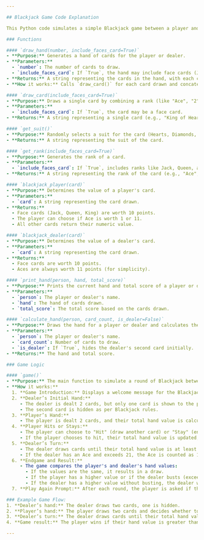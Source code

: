 ```yaml
---

## Blackjack Game Code Explanation

This Python code simulates a simple Blackjack game between a player and a dealer. It implements basic Blackjack rules, allowing the player to make choices and the dealer to act according to the game's logic.

### Functions

#### `draw_hand(number, include_faces_card=True)`
- **Purpose:** Generates a hand of cards for the player or dealer.
- **Parameters:** 
  - `number`: The number of cards to draw.
  - `include_faces_card`: If `True`, the hand may include face cards (Jack, Queen, King).
- **Returns:** A string representing the cards in the hand, with each card on a new line.
- **How it works:** Calls `draw_card()` for each card drawn and concatenates the results.

#### `draw_card(include_faces_card=True)`
- **Purpose:** Draws a single card by combining a rank (like "Ace", "2", "King") and a suit (like "Hearts", "Clubs").
- **Parameters:**
  - `include_faces_card`: If `True`, the card may be a face card.
- **Returns:** A string representing a single card (e.g., "King of Hearts").

#### `get_suit()`
- **Purpose:** Randomly selects a suit for the card (Hearts, Diamonds, Spades, Clubs).
- **Returns:** A string representing the suit of the card.

#### `get_rank(include_faces_card=True)`
- **Purpose:** Generates the rank of a card.
- **Parameters:**
  - `include_faces_card`: If `True`, includes ranks like Jack, Queen, and King.
- **Returns:** A string representing the rank of the card (e.g., "Ace", "7", "King").

#### `blackjack_player(card)`
- **Purpose:** Determines the value of a player's card.
- **Parameters:** 
  - `card`: A string representing the card drawn.
- **Returns:** 
  - Face cards (Jack, Queen, King) are worth 10 points.
  - The player can choose if Ace is worth 1 or 11.
  - All other cards return their numeric value.

#### `blackjack_dealer(card)`
- **Purpose:** Determines the value of a dealer's card.
- **Parameters:** 
  - `card`: A string representing the card drawn.
- **Returns:** 
  - Face cards are worth 10 points.
  - Aces are always worth 11 points (for simplicity).

#### `print_hand(person, hand, total_score)`
- **Purpose:** Prints the current hand and total score of a player or dealer.
- **Parameters:**
  - `person`: The player or dealer's name.
  - `hand`: The hand of cards drawn.
  - `total_score`: The total score based on the cards drawn.

#### `calculate_hand(person, card_count, is_dealer=False)`
- **Purpose:** Draws the hand for a player or dealer and calculates the total score.
- **Parameters:**
  - `person`: The player or dealer's name.
  - `card_count`: Number of cards to draw.
  - `is_dealer`: If `True`, hides the dealer's second card initially.
- **Returns:** The hand and total score.

### Game Logic

#### `game()`
- **Purpose:** The main function to simulate a round of Blackjack between the player and the dealer.
- **How it works:**
  1. **Game Introduction:** Displays a welcome message for the Blackjack game.
  2. **Dealer’s Initial Hand:**
     - The dealer is dealt 2 cards, but only one card is shown to the player.
     - The second card is hidden as per Blackjack rules.
  3. **Player’s Hand:**
     - The player is dealt 2 cards, and their total hand value is calculated using `blackjack_player()`.
  4. **Player Hits or Stays:**
     - The player can choose to "Hit" (draw another card) or "Stay" (end their turn).
     - If the player chooses to hit, their total hand value is updated, and they continue until they either stay or exceed 21.
  5. **Dealer’s Turn:**
     - The dealer draws cards until their total hand value is at least 17.
     - If the dealer has an Ace and exceeds 21, the Ace is counted as 1 instead of 11.
  6. **Endgame and Result:**
     - The game compares the player's and dealer's hand values:
       - If the values are the same, it results in a draw.
       - If the player has a higher value or if the dealer busts (exceeds 21), the player wins.
       - If the dealer has a higher value without busting, the dealer wins.
  7. **Play Again Prompt:** After each round, the player is asked if they would like to play again.

### Example Game Flow:
1. **Dealer’s hand:** The dealer draws two cards, one is hidden.
2. **Player’s hand:** The player draws two cards and decides whether to "Hit" or "Stay".
3. **Dealer’s turn:** The dealer draws cards until their total hand value is at least 17.
4. **Game result:** The player wins if their hand value is greater than the dealer's or if the dealer busts.

---
```

